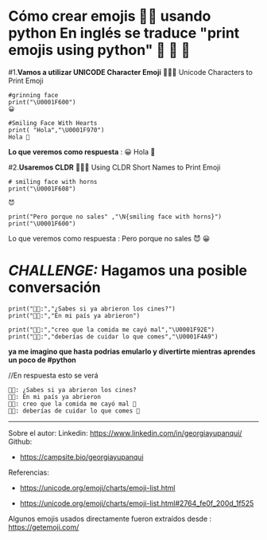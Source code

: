 # Cómo crear emojis 👨‍🔬 usando python En inglés se traduce "print emojis using python" 🐍 🤶 🎅

#1.**Vamos a utilizar UNICODE Character Emoji** 
 👩🏿‍🔬 Unicode Characters to Print Emoji

	#grinning face
	print("\U0001F600")
	😀

	#Smiling Face With Hearts
	print( "Hola","\U0001F970")
	Hola 🥰
**Lo que veremos como respuesta** :
	😀
	Hola 🥰

#2.**Usaremos CLDR** 👩🏿‍🔬 Using CLDR Short Names to Print Emoji
	
	# smiling face with horns
	print("\U0001F608")
	
	😈
	
	print("Pero porque no sales" ,"\N{smiling face with horns}")
	print("\U0001F600")
	
Lo que veremos como respuesta :
Pero porque no sales 😈
😀
	
# *CHALLENGE:* **Hagamos una posible conversación**

	print("👸🏿:","¿Sabes si ya abrieron los cines?")
	print("🤴🏿:","En mi país ya abrieron")
      
	print("👸🏿:","creo que la comida me cayó mal","\U0001F92E")
	print("🤴🏿:","deberías de cuidar lo que comes","\U0001F4A9")
	
**ya me imagino que hasta podrias emularlo y divertirte mientras aprendes un poco de #python**

//En respuesta esto se verá

	👸🏿: ¿Sabes si ya abrieron los cines?
	🤴🏿: En mi país ya abrieron
	👸🏿: creo que la comida me cayó mal 🤮
	🤴🏿: deberías de cuidar lo que comes 💩

---


Sobre el autor: 
Linkedin: https://www.linkedin.com/in/georgiayupanqui/
Github:
*   https://campsite.bio/georgiayupanqui

Referencias: 

*   https://unicode.org/emoji/charts/emoji-list.html

*   https://unicode.org/emoji/charts/emoji-list.html#2764_fe0f_200d_1f525

Algunos emojis usados directamente fueron extraídos desde : https://getemoji.com/


	
	
